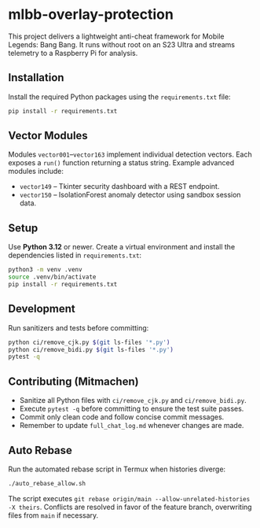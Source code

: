 # mlbb-overlay-protection

This project delivers a lightweight anti-cheat framework for Mobile Legends: Bang Bang. It runs without root on an S23 Ultra and streams telemetry to a Raspberry Pi for analysis.

## Installation
Install the required Python packages using the `requirements.txt` file:

```bash
pip install -r requirements.txt
```

## Vector Modules
Modules `vector001`–`vector163` implement individual detection vectors. Each exposes a `run()` function returning a status string. Example advanced modules include:

- `vector149` – Tkinter security dashboard with a REST endpoint.
- `vector150` – IsolationForest anomaly detector using sandbox session data.

## Setup
Use **Python 3.12** or newer. Create a virtual environment and install the
dependencies listed in `requirements.txt`:

```bash
python3 -m venv .venv
source .venv/bin/activate
pip install -r requirements.txt
```

## Development
Run sanitizers and tests before committing:

```bash
python ci/remove_cjk.py $(git ls-files '*.py')
python ci/remove_bidi.py $(git ls-files '*.py')
pytest -q
```

## Contributing (Mitmachen)
* Sanitize all Python files with `ci/remove_cjk.py` and `ci/remove_bidi.py`.
* Execute `pytest -q` before committing to ensure the test suite passes.
* Commit only clean code and follow concise commit messages.
* Remember to update `full_chat_log.md` whenever changes are made.

## Auto Rebase
Run the automated rebase script in Termux when histories diverge:

```bash
./auto_rebase_allow.sh
```

The script executes `git rebase origin/main --allow-unrelated-histories -X theirs`.
Conflicts are resolved in favor of the feature branch, overwriting files from
`main` if necessary.
